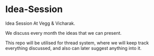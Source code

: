 # Idea-Session
Idea Session At Vegg & Vicharak.


We discuss every month the ideas that we can present. 

This repo will be utilised for thread system, where we will keep track everything discussed, and also can later suggest anything into it.
